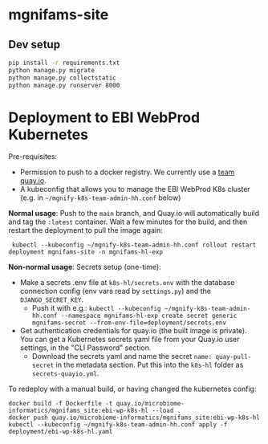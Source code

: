 # mgnifams-site

## Dev setup
```bash
pip install -r requirements.txt
python manage.py migrate
python manage.py collectstatic
python manage.py runserver 8000
```

# Deployment to EBI WebProd Kubernetes
Pre-requisites:
* Permission to push to a docker registry. We currently use a [team quay.io](quay.io/microbiome-informatics).
* A kubeconfig that allows you to manage the EBI WebProd K8s cluster (e.g. in `~/mgnify-k8s-team-admin-hh.conf` below)

**Normal usage**: Push to the `main` branch, and Quay.io will automatically build and tag the `:latest` container.
Wait a few minutes for the build, and then restart the deployment to pull the image again:
```shell
 kubectl --kubeconfig ~/mgnify-k8s-team-admin-hh.conf rollout restart deployment mgnifams-site -n mgnifams-hl-exp
```

**Non-normal usage**:
Secrets setup (one-time):
- Make a secrets .env file at `k8s-hl/secrets.env` with the database connection config (env vars read by `settings.py`) and the `DJANGO_SECRET_KEY`.
	- Push it with e.g.: `kubectl --kubeconfig ~/mgnify-k8s-team-admin-hh.conf --namespace mgnifams-hl-exp create secret generic mgnifams-secret --from-env-file=deployment/secrets.env`
- Get authentication credentials for quay.io (the built image is private). You can get a Kubernetes secrets yaml file from your Quay.io user settings, in the "CLI Password" section.
	- Download the secrets yaml and name the secret `name: quay-pull-secret` in the metadata section. Put this into the `k8s-hl` folder as `secrets-quayio.yml`.

To redeploy with a manual build, or having changed the kubernetes config:
```shell
docker build -f Dockerfile -t quay.io/microbiome-informatics/mgnifams_site:ebi-wp-k8s-hl --load .
docker push quay.io/microbiome-informatics/mgnifams_site:ebi-wp-k8s-hl
kubectl --kubeconfig ~/mgnify-k8s-team-admin-hh.conf apply -f deployment/ebi-wp-k8s-hl.yaml
```
